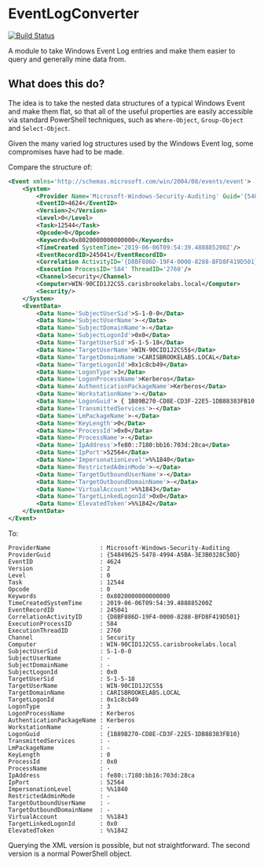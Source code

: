 # EventLogConverter
[![Build Status](https://dev.azure.com/wightsci/GitHub%20Repos/_apis/build/status/wightsci.EventLogConverter?branchName=master)](https://dev.azure.com/wightsci/GitHub%20Repos/_build/latest?definitionId=1&branchName=master)

A module to take Windows Event Log entries and make them easier to query and generally mine data from.

## What does this do?

The idea is to take the nested data structures of a typical Windows Event and make them flat, so that all of the useful properties are easily accessible via standard
PowerShell techniques, such as ``Where-Object``, ``Group-Object`` and ``Select-Object``.

Given the many varied log structures used by the Windows Event log, some compromises have had to be made.

Compare the structure of:

```xml
<Event xmlns='http://schemas.microsoft.com/win/2004/08/events/event'>
    <System>
        <Provider Name='Microsoft-Windows-Security-Auditing' Guid='{54849625-5478-4994-A5BA-3E3B0328C30D}'/>
        <EventID>4624</EventID>
        <Version>2</Version>
        <Level>0</Level>
        <Task>12544</Task>
        <Opcode>0</Opcode>
        <Keywords>0x8020000000000000</Keywords>
        <TimeCreated SystemTime='2019-06-06T09:54:39.488885200Z'/>
        <EventRecordID>245041</EventRecordID>
        <Correlation ActivityID='{D8BF886D-19F4-0000-8288-BFD8F419D501}'/>
        <Execution ProcessID='584' ThreadID='2760'/>
        <Channel>Security</Channel>
        <Computer>WIN-90CID1J2CS5.carisbrookelabs.local</Computer>
        <Security/>
    </System>
    <EventData>
        <Data Name='SubjectUserSid'>S-1-0-0</Data>
        <Data Name='SubjectUserName'>-</Data>
        <Data Name='SubjectDomainName'>-</Data>
        <Data Name='SubjectLogonId'>0x0</Data>
        <Data Name='TargetUserSid'>S-1-5-18</Data>
        <Data Name='TargetUserName'>WIN-90CID1J2CS5$</Data>
        <Data Name='TargetDomainName'>CARISBROOKELABS.LOCAL</Data>
        <Data Name='TargetLogonId'>0x1c8cb49</Data>
        <Data Name='LogonType'>3</Data>
        <Data Name='LogonProcessName'>Kerberos</Data>
        <Data Name='AuthenticationPackageName'>Kerberos</Data>
        <Data Name='WorkstationName'>-</Data>
        <Data Name='LogonGuid'> { 1B89B270-CD8E-CD3F-22E5-1DB88383FB10 }</Data>
        <Data Name='TransmittedServices'>-</Data>
        <Data Name='LmPackageName'>-</Data>
        <Data Name='KeyLength'>0</Data>
        <Data Name='ProcessId'>0x0</Data>
        <Data Name='ProcessName'>-</Data>
        <Data Name='IpAddress'>fe80::7180:bb16:703d:28ca</Data>
        <Data Name='IpPort'>52564</Data>
        <Data Name='ImpersonationLevel'>%%1840</Data>
        <Data Name='RestrictedAdminMode'>-</Data>
        <Data Name='TargetOutboundUserName'>-</Data>
        <Data Name='TargetOutboundDomainName'>-</Data>
        <Data Name='VirtualAccount'>%%1843</Data>
        <Data Name='TargetLinkedLogonId'>0x0</Data>
        <Data Name='ElevatedToken'>%%1842</Data>
    </EventData>
</Event>
```

To:

```
ProviderName              : Microsoft-Windows-Security-Auditing
ProviderGuid              : {54849625-5478-4994-A5BA-3E3B0328C30D}
EventID                   : 4624
Version                   : 2
Level                     : 0
Task                      : 12544
Opcode                    : 0
Keywords                  : 0x8020000000000000
TimeCreatedSystemTime     : 2019-06-06T09:54:39.488885200Z
EventRecordID             : 245041
CorrelationActivityID     : {D8BF886D-19F4-0000-8288-BFD8F419D501}
ExecutionProcessID        : 584
ExecutionThreadID         : 2760
Channel                   : Security
Computer                  : WIN-90CID1J2CS5.carisbrookelabs.local
SubjectUserSid            : S-1-0-0
SubjectUserName           : -
SubjectDomainName         : -
SubjectLogonId            : 0x0
TargetUserSid             : S-1-5-18
TargetUserName            : WIN-90CID1J2CS5$
TargetDomainName          : CARISBROOKELABS.LOCAL
TargetLogonId             : 0x1c8cb49
LogonType                 : 3
LogonProcessName          : Kerberos
AuthenticationPackageName : Kerberos
WorkstationName           : -
LogonGuid                 : {1B89B270-CD8E-CD3F-22E5-1DB88383FB10}
TransmittedServices       : -
LmPackageName             : -
KeyLength                 : 0
ProcessId                 : 0x0
ProcessName               : -
IpAddress                 : fe80::7180:bb16:703d:28ca
IpPort                    : 52564
ImpersonationLevel        : %%1840
RestrictedAdminMode       : -
TargetOutboundUserName    : -
TargetOutboundDomainName  : -
VirtualAccount            : %%1843
TargetLinkedLogonId       : 0x0
ElevatedToken             : %%1842
```
Querying the XML version is possible, but not straightforward. The second version is a normal PowerShell object.